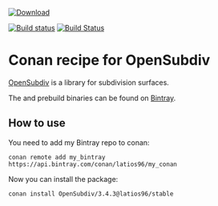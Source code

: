 [ ![Download](https://api.bintray.com/packages/latios96/my_conan/OpenSubdiv:latios96/images/download.svg?version=3.4.3:stable) ](https://bintray.com/latios96/my_conan/OpenSubdiv:latios96/3.4.3:stable/link)

[![Build status](https://ci.appveyor.com/api/projects/status/nfb4724xnar0we1e?svg=true)](https://ci.appveyor.com/project/Latios96/conan-opensubdiv)
[![Build Status](https://travis-ci.com/Latios96/conan-OpenSubdiv.svg?branch=main)](https://travis-ci.com/Latios96/conan-OpenSubdiv)


# Conan recipe for OpenSubdiv

[OpenSubdiv](https://github.com/PixarAnimationStudios/OpenSubdiv) is a library for subdivision surfaces. 

The and prebuild binaries can be found on [Bintray](https://bintray.com/beta/#/latios96/my_conan/OpenSubdiv:latios96?tab=overview).

## How to use
You need to add my Bintray repo to conan:
```shell
conan remote add my_bintray https://api.bintray.com/conan/latios96/my_conan
```
Now you can install the package:
```shell
conan install OpenSubdiv/3.4.3@latios96/stable
```
